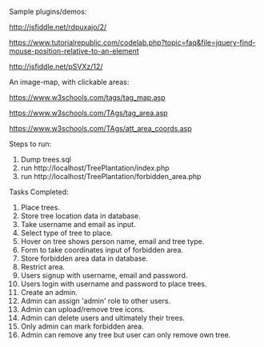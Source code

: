 Sample plugins/demos:

http://jsfiddle.net/rdpuxajo/2/

https://www.tutorialrepublic.com/codelab.php?topic=faq&file=jquery-find-mouse-position-relative-to-an-element

http://jsfiddle.net/pSVXz/12/

An image-map, with clickable areas:

https://www.w3schools.com/tags/tag_map.asp

https://www.w3schools.com/TAgs/tag_area.asp

https://www.w3schools.com/TAgs/att_area_coords.asp

Steps to run:
1. Dump trees.sql
2. run http://localhost/TreePlantation/index.php
2. run http://localhost/TreePlantation/forbidden_area.php

Tasks Completed: 
1. Place trees.
2. Store tree location data in database.
3. Take username and email as input.
4. Select type of tree to place.
5. Hover on tree shows person name, email and tree type.
6. Form to take coordinates input of forbidden area.
7. Store forbidden area data in database.
8. Restrict area.
9. Users signup with username, email and password.
10. Users login with username and password to place trees.
11. Create an admin.
12. Admin can assign 'admin' role to other users.
13. Admin can upload/remove tree icons.
14. Admin can delete users and ultimately their trees.
15. Only admin can mark forbidden area.
16. Admin can remove any tree but user can only remove own tree.
